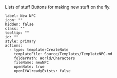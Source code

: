 Lists of stuff
Buttons for making new stuff on the fly.

```meta-bind-button
label: New NPC
icon: ""
hidden: false
class: ""
tooltip: ""
id: ""
style: primary
actions:
  - type: templaterCreateNote
    templateFile: Source/Templates/TemplateNPC.md
    folderPath: World/Characters
    fileName: newNPC
    openNote: true
    openIfAlreadyExists: false

```
